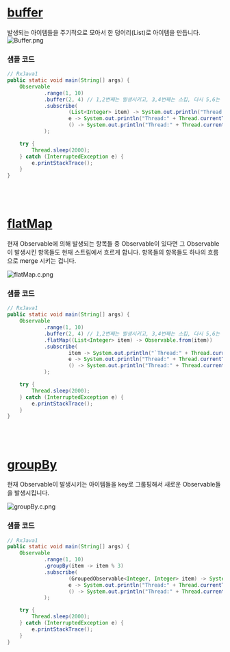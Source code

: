 # [buffer](http://reactivex.io/documentation/operators/buffer.html)
발생되는 아이템들을 주기적으로 모아서 한 덩어리(List)로 아이템을 만듭니다. <br>
![Buffer.png](http://reactivex.io/documentation/operators/images/Buffer.png)

### 샘플 코드
```java
// RxJava1
public static void main(String[] args) {
    Observable
            .range(1, 10)
            .buffer(2, 4) // 1,2번째는 발생시키고, 3,4번째는 스킵, 다시 5,6는 발생시킵니다.
            .subscribe(
                    (List<Integer> item) -> System.out.println("Thread:" + Thread.currentThread().getName() + "\tonNext: " + item),
                    e -> System.out.println("Thread:" + Thread.currentThread().getName() + "\tonError: " + e.getMessage()),
                    () -> System.out.println("Thread:" + Thread.currentThread().getName() + "\tonCompleted")
            );

    try {
        Thread.sleep(2000);
    } catch (InterruptedException e) {
        e.printStackTrace();
    }
}
```
<br>
<br>

# [flatMap](http://reactivex.io/documentation/operators/flatmap.html)
현재 Observable에 의해 발생되는 항목들 중 Observable이 있다면 그 Observable이 발생시킨 항목들도 현재 스트림에서 흐르게 합니다. 항목들의 항목들도 하나의 흐름으로 merge 시키는 겁니다.

![flatMap.c.png](http://reactivex.io/documentation/operators/images/flatMap.c.png)

### 샘플 코드
```java
// RxJava1
public static void main(String[] args) {
    Observable
            .range(1, 10)
            .buffer(2, 4) // 1,2번째는 발생시키고, 3,4번째는 스킵, 다시 5,6는 발생시킵니다.
            .flatMap((List<Integer> item) -> Observable.from(item))
            .subscribe(
                    item -> System.out.println("`Thread:" + Thread.currentThread().getName() + "\tonNext: " + item),
                    e -> System.out.println("Thread:" + Thread.currentThread().getName() + "\tonError: " + e.getMessage()),
                    () -> System.out.println("Thread:" + Thread.currentThread().getName() + "\tonCompleted")
            );

    try {
        Thread.sleep(2000);
    } catch (InterruptedException e) {
        e.printStackTrace();
    }
}
```
<br>
<br>

# [groupBy](http://reactivex.io/documentation/operators/groupby.html)
현재 Observable이 발생시키는 아이템들을 key로 그룹핑해서 새로운 Observable들을 발생시킵니다.

![groupBy.c.png](http://reactivex.io/documentation/operators/images/groupBy.c.png)

### 샘플 코드
```java
// RxJava1
public static void main(String[] args) {
    Observable
            .range(1, 10)
            .groupBy(item -> item % 3)
            .subscribe(
                    (GroupedObservable<Integer, Integer> item) -> System.out.println("Thread:" + Thread.currentThread().getName() + "\tonNext: " + item),
                    e -> System.out.println("Thread:" + Thread.currentThread().getName() + "\tonError: " + e.getMessage()),
                    () -> System.out.println("Thread:" + Thread.currentThread().getName() + "\tonCompleted")
            );

    try {
        Thread.sleep(2000);
    } catch (InterruptedException e) {
        e.printStackTrace();
    }
}
```